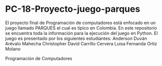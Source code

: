 # PC-18-Proyecto-juego-parques
El proyecto final de Programación de computadores está enfocado en un juego llamado PARQUES el cual es típico en Colombia. En este repositorio se encuentra toda la información para la ejecución del juego en Python.
El juego es presentado por los siguientes estudiantes: 
Anderson Duván Arévalo Mahecha
Christopher David Carrillo Cervera
Luisa Fernanda Ortiz Molano

Programación de Computadores
